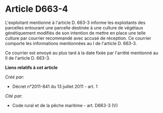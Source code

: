 # Article D663-4

L'exploitant mentionné à l'article D. 663-3 informe les exploitants des parcelles entourant une parcelle destinée à une
culture de végétaux génétiquement modifiés de son intention de mettre en place une telle culture par courrier recommandé avec
accusé de réception. Ce courrier comporte les informations mentionnées au I de l'article D. 663-3. 

Ce courrier est envoyé au plus tard à la date fixée par l'arrêté mentionné au II de l'article D. 663-3.

**Liens relatifs à cet article**

_Créé par_:

  - Décret n°2011-841 du 13 juillet 2011 - art. 1

_Cité par_:

  - Code rural et de la pêche maritime - art. D663-3 (V)
